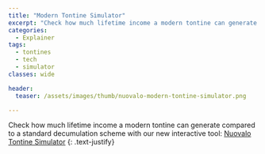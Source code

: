 ```yaml
---
title: "Modern Tontine Simulator"
excerpt: "Check how much lifetime income a modern tontine can generate compared to a standard decumulation scheme"
categories:
  - Explainer
tags:
  - tontines
  - tech
  - simulator
classes: wide

header:
  teaser: /assets/images/thumb/nuovalo-modern-tontine-simulator.png

---
```

Check how much lifetime income a modern tontine can generate compared to a standard decumulation scheme with our new interactive tool:
[Nuovalo Tontine Simulator](https://apps.nuovalo.com/tontine2/)
{: .text-justify}
